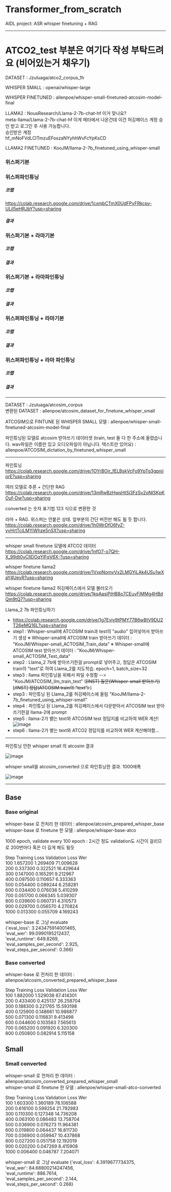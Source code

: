 # Transformer_from_scratch
AIDL project: ASR whisper finetuning + RAG    

--------------------------------
# ATCO2_test 부분은 여기다 작성 부탁드려요 (비어있는거 채우기)           

DATASET : Jzuluaga/atco2_corpus_1h        
     
WHISPER SMALL : openai/whisper-large     
      
WHISPER FINETUNED : allenpoe/whisper-small-finetuned-atcosim-model-final  
       
LLAMA2 : NousResearch/Llama-2-7b-chat-hf  이거 맞나요?     
meta-llama/Llama-2-7b-chat-hf 이게 메타에서 나온건데 이건 허깅페이스 계정 승인 받고 로그인 후 사용 가능합니다.         
승인받은 계정       
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      
      
LLAMA2 FINETUNED : KooJM/llama-2-7b_finetuned_using_whisper-small

### 위스퍼기본    

### 위스퍼파인튜닝       

##### 코랩
https://colab.research.google.com/drive/1cxmbCTmX0UdFPyFRkcpy-ULiI5eHRJbY?usp=sharing    

##### 결과

### 위스퍼기본 + 라마기본

##### 코랩     

##### 결과      


### 위스퍼기본 + 라마파인튜닝

##### 코랩     

##### 결과      


### 위스퍼파인튜닝 + 라마기본

##### 코랩     

##### 결과      


### 위스퍼파인튜닝 + 라마 파인튜닝

##### 코랩     

##### 결과      




----------------------------------

DATASET : Jzuluaga/atcosim_corpus       
변환된 DATASET : allenpoe/atcosim_dataset_for_finetune_whisper_small     

ATCOSIM으로 FINTUNE 된 WHISPER SMALL 모델 : allenpoe/whisper-small-finetuned-atcosim-model-final    

파인튜닝된 모델로 atcosim 받아쓰기 데이터셋 (train, test 둘 다 한 주소에 올렸습니다. wav파일은 이름만 있고 오디오파일이 아닙니다. 텍스트만 있어요) :        
allenpoe/ATCOSIM_dictation_by_finetuned_whisper_small     


----------------------------------


파인튜닝    
 https://colab.research.google.com/drive/1OYrBOir_fELBskVcFo9YpTg3gpniiorE?usp=sharing    

여러 모델로 추론 + 간단한 RAG    
 https://colab.research.google.com/drive/13mRwBzHwsHtSi3FzSv2oNISKpKOuf-Dw?usp=sharing

 converted 는 숫자 표기법 123 식으로 변환한 것


라마 + RAG. 위스퍼는 안붙은 상태. 앞부분의 간단 버전만 해도 될 듯 합니다.    
https://colab.research.google.com/drive/1h0WrDfO6fyZ-vyHrtTciLMYiWhze5nSX?usp=sharing

------------------------

whisper small finetune 모델에 ATCO2 데이터     
https://colab.research.google.com/drive/1nfO7-o7QH-X_99dt0yClIDOqYlFqV6X-?usp=sharing     


whisper finetune llama2     
https://colab.research.google.com/drive/1VxpNomvVx2LMGYiLAk4USu1wXaY4UeyR?usp=sharing    

whisper finetune llama2 허깅페이스에서 모델 불러오기     
https://colab.research.google.com/drive/1kqAasjPiHB8o7CEuvFjMMg4HBdQm9tQ7?usp=sharing

Llama_2 7b 파인튜닝하기 
  - https://colab.research.google.com/drive/1g7Eyjy9tPMY77B6wBtV9DU2T26eMQ16L?usp=sharing
  - step1 : Whisper-small에 ATCOSIM train과 test의 "audio" 집어넣어서 받아쓰기 생성
          ※ Whisper-small에 ATCOSIM train 받아쓰기 데이터 : "KooJM/Whisper-small_ACTOSIM_Train_data"
          ※ Whisper-small에 ATCOSIM test 받아쓰기 데이터 : "KooJM/Whisper-small_ACTOSIM_Test_data"
  - step2 : Llama_2 7b에 받아쓰기한걸 prompt로 넣어주고, 정답은 ATCOSIM train의 "text"로 하여 Llama_2를 지도학습. epoch=1, batch_size=32
  - step3 : llama 파인튜닝을 위해서 파일 수정함 -->  "KooJM/ATCOSIM_llm_train_text" (<s>[INST] 질문(Whisper-small 받아쓰기) [/INST] 정답(ATCOSIM train의 "text") </s>)
  - step3 : 파인튜닝 된 Llama_2를 허깅페이스에 올림 "KooJM/llama-2-7b_finetuned_using_whisper-small"
  - step4 : 파인튜닝 된 Llama_2를 허깅페이스에서 다운받아서 ATCOSIM test 받아쓰기한걸 llama-2에 prompt
  - step5 : llama-2가 뱉는 text와 ATCOSIM test 정답지를 비교하여 WER 계산!
![image](https://github.com/AIDL-final-project-2024-1st/Transformer_from_scratch/assets/170100329/eec6f55b-6f07-4230-83d6-fb8bcb80d095)
  - step6 : llama-2가 뱉는 text와 ATCO2 정답지를 비교하여 WER 계산해야함...

-------------------------
파인튜닝 안한 whisper small 의 atcosim 결과    

![image](https://github.com/AIDL-final-project-2024-1st/Transformer_from_scratch/assets/93754352/4704e93e-11fa-42e4-b153-e876e3cc0d87)

whisper small을 atcosim_converted 으로 파인튜닝한 결과. 1000에폭

![image](https://github.com/AIDL-final-project-2024-1st/Transformer_from_scratch/assets/93754352/216cab57-9c05-4e86-8e39-30ac2daafaf9)






--------------------------

## Base   

### Base original

whisper-base 로 전처리 한 데이터 : allenpoe/atcosim_prepared_whisper_base    
whisper-base 로 finetune 한 모델 : allenpoe/whisper-base-atco        

1000 epoch, validate every 100 epoch : 2시간 정도
validation도 시간이 걸리므로 200번마다 혹은 더 길게 해도 될듯     

Step	Training Loss	Validation Loss	Wer    
100	1.657200	1.269409	71.009628    
200	0.337300	0.322521	16.429644    
300	0.147000	0.165291	9.212967    
400	0.097500	0.110657	6.333363    
500	0.054400	0.089244	6.258281    
600	0.034400	0.076036	5.410299    
700	0.051700	0.066345	5.039307    
800	0.039600	0.060731	4.310573    
900	0.029700	0.056570	4.270824    
1000	0.013300	0.055709	4.169243         

whisper-base 로 그냥 evaluate    
{'eval_loss': 3.243475914001465,    
 'eval_wer': 99.0990195212437,    
 'eval_runtime': 649.8269,    
 'eval_samples_per_second': 2.925,    
 'eval_steps_per_second': 0.366}        

 ### Base converted

whisper-base 로 전처리 한 데이터 : allenpoe/atcosim_converted_prepared_whisper_base    

 Step	Training Loss	Validation Loss	Wer    
100	1.882000	1.529038	67.414301    
200	0.433400	0.425137	26.258704    
300	0.188300	0.221765	15.593198    
400	0.125900	0.148661	10.986877    
500	0.071300	0.116831	9.413498    
600	0.044600	0.103563	7.565613    
700	0.065200	0.091920	6.320300    
800	0.050800	0.082914	5.115158    

 

 ## Small   

 ### Small converted

whisper-small 로 전처리 한 데이터 : allenpoe/atcosim_converted_prepared_whisper_small    
whisper-small 로 finetune 한 모델 : allenpoe/whisper-small-atco-converted

Step	Training Loss	Validation Loss	Wer    
100	1.603300	1.360189	78.106588    
200	0.616100	0.599254	21.792983    
300	0.110300	0.127348	14.736208    
400	0.063100	0.086483	13.758704    
500	0.036900	0.076273	11.964381    
600	0.019800	0.064437	16.811730    
700	0.036900	0.059947	10.437868    
800	0.027200	0.051758	12.192019    
900	0.020200	0.047269	8.415908    
1000	0.006400	0.046787	7.204071     
    
whisper-small 로 그냥 evaluate 
{'eval_loss': 4.3919677734375,     
 'eval_wer': 84.68800214247456,    
 'eval_runtime': 886.7614,    
 'eval_samples_per_second': 2.144,    
 'eval_steps_per_second': 0.268}    



